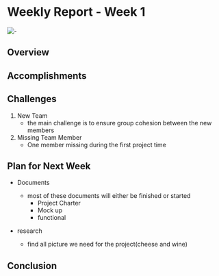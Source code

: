 # Weekly Report - Week 1
![-](https://raw.githubusercontent.com/andreasbm/readme/master/assets/lines/rainbow.png)

## Overview

## Accomplishments



## Challenges

1. New Team
   - the main challenge is to ensure group cohesion between the new members
2. Missing Team Member
   - One member missing during the first project time


## Plan for Next Week

- Documents
  - most of these documents will either be finished or started
    - Project Charter
    - Mock up
    - functional

- research
    - find all picture we need for the project(cheese and wine)

## Conclusion